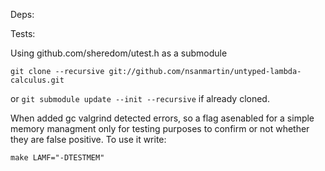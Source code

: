 Deps:

Tests:

Using github.com/sheredom/utest.h as a submodule

```
git clone --recursive git://github.com/nsanmartin/untyped-lambda-calculus.git
```

or `git submodule update --init --recursive` if already cloned.

When added gc valgrind detected errors, so a flag asenabled for a
simple memory managment only for testing purposes to confirm or
not whether they are false positive. To use it write:


```
make LAMF="-DTESTMEM"
```
